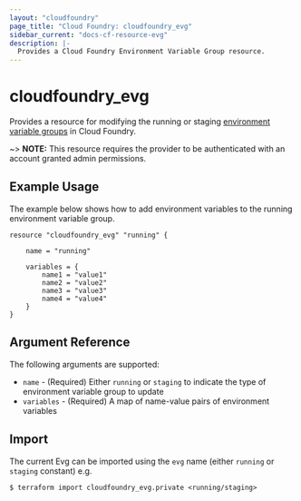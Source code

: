 ```yaml
---
layout: "cloudfoundry"
page_title: "Cloud Foundry: cloudfoundry_evg"
sidebar_current: "docs-cf-resource-evg"
description: |-
  Provides a Cloud Foundry Environment Variable Group resource.
---
```


# cloudfoundry\_evg

Provides a resource for modifying the running or staging [environment variable groups](https://docs.cloudfoundry.org/devguide/deploy-apps/environment-variable.html#evgroups) in Cloud Foundry.

~> **NOTE:** This resource requires the provider to be authenticated with an account granted admin permissions.

## Example Usage

The example below shows how to add environment variables to the running environment variable group.

```
resource "cloudfoundry_evg" "running" {

	name = "running"

    variables = {
        name1 = "value1"
        name2 = "value2"
        name3 = "value3"
        name4 = "value4"
    }
}
```

## Argument Reference

The following arguments are supported:

* `name` - (Required) Either `running` or `staging` to indicate the type of environment variable group to update
* `variables` - (Required) A map of name-value pairs of environment variables

## Import

The current Evg can be imported using the `evg` name (either `running` or `staging` constant) e.g.

```
$ terraform import cloudfoundry_evg.private <running/staging>
```